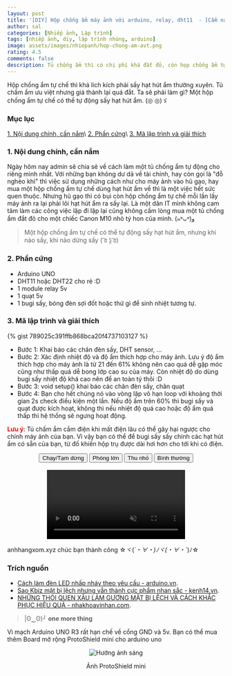 ```yaml
---
layout: post
title: '[DIY] Hộp chống ẩm máy ảnh với arduino, relay, dht11  - [Cẩm nang nhiếp ảnh]'
author: sal
categories: [Nhiếp ảnh, Lập trình]
tags: [nhiếp ảnh, diy, lập trình nhúng, arduino]
image: assets/images/nhiepanh/hop-chong-am-avt.png
rating: 4.5
comments: false
description: Tủ chống ẩm thì có chi phí khá đắt đỏ, còn họp chống ẩm tự chế thì ta phải tháo hạt hút ẩm ra để sấy lại rất tốn thời gian. Vậy có cách nào tốt hơn không? Cùng vào bài viết nhé.
---
```


Hộp chống ẩm tự chế thì khá lích kích phải sấy hạt hút ẩm thường xuyên. Tủ chấm ẩm ưu việt nhưng giá thành lại quá đắt. Ta sẽ phải làm gì? Một hộp chống ẩm tự chế có thể tự động sấy hạt hút ẩm. (◎ ◎)ゞ

### Mục lục

[1. Nội dung chính, cần nắm](#noidung)\\
[2. Phần cứng](#phancung)\\
[3. Mã lập trình và giải thích](#malaptrinh)

<a name="noidung"></a>

### 1. Nội dung chính, cần nắm
Ngày hôm nay admin sẽ chia sẻ về cách làm một tủ chống ẩm tự động cho riêng mình nhất.
Với những bạn không dư dả về tài chính, hay còn gọi là "đỗ nghèo khỉ" thì việc sử dụng những cách như cho máy ảnh vào hũ gạo, hay mua một hộp chống ẩm tự chế dùng hạt hút ẩm về thì là một việc hết sức quen thuộc. Nhưng hũ gạo thì có bụi còn hộp chống ẩm tự chế mỗi lần lấy máy ảnh ra lại phải lôi hạt hút ẩm ra sấy lại. Là một dân IT mình không cam tâm làm các công việc lặp đi lặp lại cũng không cầm lòng mua một tủ chống ẩm đắt đỏ cho một chiếc Canon M10 nhỏ tý hon của mình. (๑˃ᴗ˂)ﻭ

> Một hộp chống ẩm tự chế có thể tự động sấy hạt hút ẩm, nhưng khi nào sấy, khi nào dừng sấy 	( ͡ಠ ʖ̯ ͡ಠ)

<a name="phancung"></a>

### 2. Phần cứng
* Arduino UNO
* DHT11 hoặc DHT22 cho rẻ :D
* 1 module relay 5v
* 1 quạt 5v
* 1 bugi sấy, bóng đèn sợi đốt hoặc thứ gì để sinh nhiệt tương tự.

<a name="malaptrinh"></a>

### 3. Mã lập trình và giải thích
{% gist 789025c391ffb868bca20f4737103127 %}

* Bước 1: Khai báo các chân đèn sấy, DHT sensor, ...
* Bước 2: Xác định nhiệt độ và độ ẩm thích hợp cho máy ảnh. Lưu ý độ ẩm thích hợp cho máy ảnh là từ 21 đến 61% không nên cao quá dễ gặp móc cũng như thấp quá dễ bong lớp cao su của máy. Còn nhiệt độ do dùng bugi sấy nhiệt độ khá cao nên để an toàn tý thôi :D
* Bước 3: void setup() khai báo các chân đèn sấy, chân quạt
* Bước 4: Bạn cho hết chúng nó vào vòng lặp vô hạn loop với khoảng thời gian 2s check điều kiện một lần. Nếu độ ấm trên 60% thì bugi sấy và quạt được kích hoạt, không thì nếu nhiệt độ quá cao hoặc độ ẩm quá thấp thì hệ thống sẽ ngưng hoạt động.

<span style="color:red;font-weight:bold">Lưu ý</span>: Tủ chấm ẩm cắm điện khi mất điện lâu có thể gây hại ngược cho chính máy ảnh của bạn. Vì vậy bạn có thể để bugi sấy sấy chính các hạt hút ẩm có sẵn của bạn, từ đố khiến hộp trụ được dài hơi hơn cho tới khi có điện.

<div style="text-align:center">
  <button onclick="playPause()">Chạy/Tạm dừng</button>
  <button onclick="makeBig()">Phóng lớn</button>
  <button onclick="makeSmall()">Thu nhỏ</button>
  <button onclick="makeNormal()">Bình thường</button>
  <br><br>
  <video id="video1" width="320" muted playsinline controls>
    <source src="../../assets/images/nhiepanh/done-hop-chong-am.mp4" type="video/mp4">
    <source src="../../assets/images/nhiepanh/done-hop-chong-am.webm" type="video/webm">
    Your browser does not support HTML video.
  </video>
</div>


anhhangxom.xyz chúc bạn thành công ☆ヾ(*´・∀・)ﾉヾ(・∀・`*)ﾉ☆

### Trích nguồn

* [Cách làm đèn LED nhấp nháy theo yêu cầu - arduino.vn](http://arduino.vn/bai-viet/77-bai-2-cach-lam-den-led-nhap-nhay-theo-yeu-cau).
* [Sao Kbiz mặt bị lệch nhưng vẫn thành cực phẩm nhan sắc - kenh14.vn](https://kenh14.vn/sao-kbiz-mat-bi-lech-nhung-van-thanh-cuc-pham-nhan-sac-jennie-irene-tzuyu-thanh-luon-nu-than-kim-soo-hyun-hot-thay-la-20201215121007454.chn).
* [NHỮNG THÓI QUEN XẤU LÀM GƯƠNG MẶT BỊ LỆCH VÀ CÁCH KHẮC PHỤC HIỆU QUẢ - nhakhoavinhan.com](https://nhakhoavinhan.com/mat-bi-lech/).

> |ʘ‿ʘ)╯ **one more thing**

Vì mạch Arduino UNO R3 rất hạn chế về cổng GND và 5v. Bạn có thể mua thêm Board mở rộng ProtoShield mini cho arduino uno
<p style="text-align:center;">
  <picture>
    <source srcset="../../assets/images/nhiepanh/board-mo-rong-arduino-uno.webp" type="image/webp" >
        <source type="image/jpeg" srcset="../../assets/images/nhiepanh/board-mo-rong-arduino-uno.jpg">
    <img src="../../assets/images/nhiepanh/board-mo-rong-arduino-uno.jpg" alt="Hướng ánh sáng" >
  </picture>
</p>
<p style="text-align:center;">Ảnh ProtoShield mini</p>

<style>
.box {
  display: flex;
  align-items: center;
  justify-content: center;
  background: #aaa;
  margin: 20px 0;
  width: 100%;
  min-height: 200px;
  border: 2px #ccc solid;
  color: #fff;
}

.row {
  display: flex;
  flex-wrap: wrap;
  padding: 0 4px;
}

/* Create four equal columns that sits next to each other */
.column {
  flex: 25%;
  max-width: 25%;
  padding: 0 4px;
}

.column img {
  margin-top: 8px;
  vertical-align: middle;
  width: 100%;
}

/* Responsive layout - makes a two column-layout instead of four columns */
@media screen and (max-width: 800px) {
  .column {

    flex: 50%;
    max-width: 50%;

  }
}

/* Responsive layout - makes the two columns stack on top of each other instead of next to each other */
@media screen and (max-width: 600px) {
  .column {

    flex: 100%;
    max-width: 100%;

  }
}
.video {
  max-width: 100%;
  height: auto;
}
</style>
<script>
let myVideo = document.getElementById("video1");
if(myVideo){
  myVideo.play();
  function playPause() {
    if (myVideo.paused)
      myVideo.play();
    else
      myVideo.pause();
  }

  function makeBig() {
      myVideo.width = 560;
  }

  function makeSmall() {
      myVideo.width = 320;
  }

  function makeNormal() {
      myVideo.width = 420;
  }
}
</script>
